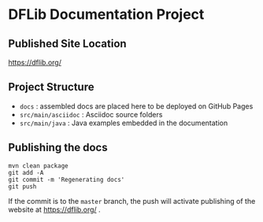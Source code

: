 # DFLib Documentation Project

## Published Site Location

https://dflib.org/

## Project Structure

* `docs` : assembled docs are placed here to be deployed on GitHub Pages
* `src/main/asciidoc` : Asciidoc source folders
* `src/main/java` : Java examples embedded in the documentation

## Publishing the docs

```
mvn clean package
git add -A
git commit -m 'Regenerating docs'
git push
```

If the commit is to the `master` branch, the push will activate publishing of the website at
https://dflib.org/ .